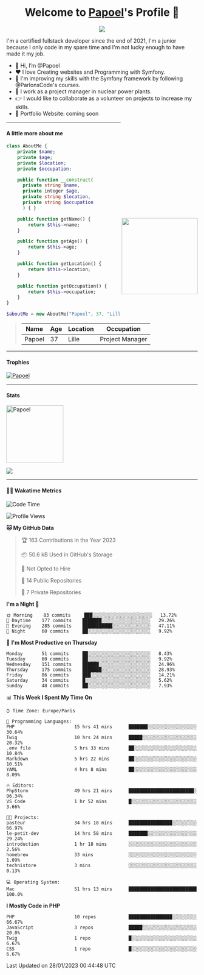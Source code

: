 <p align="center">
  <h1 align="center">Welcome to <a href="https://github.com/Papoel">Papoel</a>'s Profile 👋</h1>
</p>
<p align="center">
  <a align="center" href="https://github.com/DenverCoder1/readme-typing-svg"><img src="https://readme-typing-svg.herokuapp.com?&font=IBM+Plex+Sans&color=F72EE2&size=25&lines=Welcome+to+my+GitHub+Profile!;I'm+a+Junior+.+.+.;I'm+a+backend+developer;I'm+a+in+love+with+Symfony" /></a>
</p>
<p>I'm a certified fullstack developer since the end of 2021, I'm a junior because I only code in my spare time and I'm not lucky enough to have made it my job.
</p>

<div>
  <ul align="left">
    <li>👋 Hi, I’m @Papoel</li>
    <li>❤️ I love Creating websites and Programming with Symfony.</li>
    <li>🌱 I'm improving my skills with the Symfony framework by following @ParlonsCode's courses.</li>
    <li>💼 I work as a project manager in nuclear power plants.</li>
    <li>👉 I would like to collaborate as a volunteer on projects to increase my skills.</li>
    <li>🧐 Portfolio Website: coming soon</li>
  </ul>

<img align="right" style="width:200px; margin-top:50%; display:block;" src="https://media.giphy.com/media/M9gbBd9nbDrOTu1Mqx/giphy.gif">
</div>

---
#### A little more about me
```php
class AboutMe {
    private $name;
    private $age;
    private $location;
    private $occupation;

    public function __construct(
      private string $name, 
      private integer $age, 
      private string $location, 
      private string $occupation
      ) { }

    public function getName() {
        return $this->name;
    }

    public function getAge() {
        return $this->age;
    }

    public function getLocation() {
        return $this->location;
    }

    public function getOccupation() {
        return $this->occupation;
    }
}

$aboutMe = new AboutMe("Papoel", 37, "Lille", "Project Manager");
```
>| Name     | Age | Location   | Occupation     |
>|----------|-----|------------|----------------|
>| Papoel   | 37  | Lille      | Project Manager|

---
#### Trophies

<p align="left">
  <a href="https://github.com/Papoel/github-profile-trophy">
    <img src="https://github-profile-trophy.vercel.app/?username=Papoel&row=2&column=6&theme=onedark&column=8&no-frame=false&no-bg=false" 
         alt="Papoel">
  </a>
</p>

---
#### Stats
<p align="left">
  <img align="center" height="150em" src="https://github-readme-streak-stats.herokuapp.com/?user=Papoel&theme=onedark" alt="Papoel" />
</p>

<p>
<!-- GitHub Stats -->
<picture>
  <source 
    srcset="https://github-readme-stats.vercel.app/api?username=papoel&show_icons=true&theme=dark"
    media="(prefers-color-scheme: dark)"
  />
  <source
    srcset="https://github-readme-stats.vercel.app/api?username=papoel&show_icons=true"
    media="(prefers-color-scheme: light), (prefers-color-scheme: no-preference)"
  />
  <img src="https://github-readme-stats.vercel.app/api?username=papoel&show_icons=true" />
</picture>
</p>

----
####  🧑‍💻 Wakatime Metrics
<!--START_SECTION:waka-->
![Code Time](http://img.shields.io/badge/Code%20Time-2%2C982%20hrs%2057%20mins-blue)

![Profile Views](http://img.shields.io/badge/Profile%20Views-3-blue)

**🐱 My GitHub Data** 

> 🏆 163 Contributions in the Year 2023
 > 
> 📦 50.6 kB Used in GitHub's Storage 
 > 
> 🚫 Not Opted to Hire
 > 
> 📜 14 Public Repositories 
 > 
> 🔑 7 Private Repositories  
 > 
**I'm a Night 🦉** 

```text
🌞 Morning    83 commits     ███░░░░░░░░░░░░░░░░░░░░░░   13.72% 
🌆 Daytime    177 commits    ███████░░░░░░░░░░░░░░░░░░   29.26% 
🌃 Evening    285 commits    ███████████░░░░░░░░░░░░░░   47.11% 
🌙 Night      60 commits     ██░░░░░░░░░░░░░░░░░░░░░░░   9.92%

```
📅 **I'm Most Productive on Thursday** 

```text
Monday       51 commits     ██░░░░░░░░░░░░░░░░░░░░░░░   8.43% 
Tuesday      60 commits     ██░░░░░░░░░░░░░░░░░░░░░░░   9.92% 
Wednesday    151 commits    ██████░░░░░░░░░░░░░░░░░░░   24.96% 
Thursday     175 commits    ███████░░░░░░░░░░░░░░░░░░   28.93% 
Friday       86 commits     ███░░░░░░░░░░░░░░░░░░░░░░   14.21% 
Saturday     34 commits     █░░░░░░░░░░░░░░░░░░░░░░░░   5.62% 
Sunday       48 commits     ██░░░░░░░░░░░░░░░░░░░░░░░   7.93%

```


📊 **This Week I Spent My Time On** 

```text
⌚︎ Time Zone: Europe/Paris

💬 Programming Languages: 
PHP                      15 hrs 41 mins      ███████░░░░░░░░░░░░░░░░░░   30.64% 
Twig                     10 hrs 24 mins      █████░░░░░░░░░░░░░░░░░░░░   20.32% 
.env file                5 hrs 33 mins       ██░░░░░░░░░░░░░░░░░░░░░░░   10.84% 
Markdown                 5 hrs 22 mins       ██░░░░░░░░░░░░░░░░░░░░░░░   10.51% 
YAML                     4 hrs 8 mins        ██░░░░░░░░░░░░░░░░░░░░░░░   8.09%

🔥 Editors: 
PhpStorm                 49 hrs 21 mins      ████████████████████████░   96.34% 
VS Code                  1 hr 52 mins        █░░░░░░░░░░░░░░░░░░░░░░░░   3.66%

🐱‍💻 Projects: 
pasteur                  34 hrs 18 mins      ████████████████░░░░░░░░░   66.97% 
le-petit-dev             14 hrs 58 mins      ███████░░░░░░░░░░░░░░░░░░   29.24% 
introduction             1 hr 18 mins        ░░░░░░░░░░░░░░░░░░░░░░░░░   2.56% 
homebrew                 33 mins             ░░░░░░░░░░░░░░░░░░░░░░░░░   1.09% 
technistore              3 mins              ░░░░░░░░░░░░░░░░░░░░░░░░░   0.13%

💻 Operating System: 
Mac                      51 hrs 13 mins      █████████████████████████   100.0%

```

**I Mostly Code in PHP** 

```text
PHP                      10 repos            ████████████████░░░░░░░░░   66.67% 
JavaScript               3 repos             █████░░░░░░░░░░░░░░░░░░░░   20.0% 
Twig                     1 repo              █░░░░░░░░░░░░░░░░░░░░░░░░   6.67% 
CSS                      1 repo              █░░░░░░░░░░░░░░░░░░░░░░░░   6.67%

```



 Last Updated on 28/01/2023 00:44:48 UTC
<!--END_SECTION:waka-->

